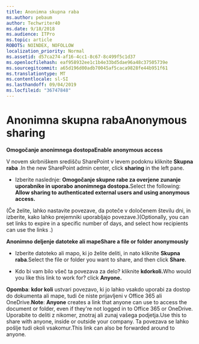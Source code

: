 ```yaml
---
title: Anonimna skupna raba
ms.author: pebaum
author: Techwriter40
ms.date: 9/18/2018
ms.audience: ITPro
ms.topic: article
ROBOTS: NOINDEX, NOFOLLOW
localization_priority: Normal
ms.assetid: d57ca274-af16-4cc1-8c67-8c499f5c1d37
ms.openlocfilehash: eaf958932ee1c1b4e33bd5dae96a48c37505739e
ms.sourcegitcommit: a65d196d00adb70045af5caca9828fe44b951f61
ms.translationtype: MT
ms.contentlocale: sl-SI
ms.lasthandoff: 09/04/2019
ms.locfileid: "36747848"
---
```

# <a name="anonymous-sharing"></a><span data-ttu-id="05409-102">Anonimna skupna raba</span><span class="sxs-lookup"><span data-stu-id="05409-102">Anonymous sharing</span></span>

 <span data-ttu-id="05409-103">**Omogočanje anonimnega dostopa**</span><span class="sxs-lookup"><span data-stu-id="05409-103">**Enable anonymous access**</span></span>
  
<span data-ttu-id="05409-104">V novem skrbniškem središču SharePoint v levem podoknu kliknite **Skupna raba** .</span><span class="sxs-lookup"><span data-stu-id="05409-104">In the new SharePoint admin center, click **sharing** in the left pane.</span></span> 
  
- <span data-ttu-id="05409-105">Izberite naslednje: **Omogočanje skupne rabe za overjene zunanje uporabnike in uporabo anonimnega dostopa.**</span><span class="sxs-lookup"><span data-stu-id="05409-105">Select the following: **Allow sharing to authenticated external users and using anonymous access.**</span></span>
  
<span data-ttu-id="05409-106">(Če želite, lahko nastavite povezave, da poteče v določenem številu dni, in izberite, kako lahko prejemniki uporabljajo povezave.)</span><span class="sxs-lookup"><span data-stu-id="05409-106">(Optionally, you can set links to expire in a specific number of days, and select how recipients can use the links .)</span></span>
    
 <span data-ttu-id="05409-107">**Anonimno deljenje datoteke ali mape**</span><span class="sxs-lookup"><span data-stu-id="05409-107">**Share a file or folder anonymously**</span></span>
  
- <span data-ttu-id="05409-108">Izberite datoteko ali mapo, ki jo želite deliti, in nato kliknite **Skupna raba**.</span><span class="sxs-lookup"><span data-stu-id="05409-108">Select the file or folder you want to share, and then click **Share**.</span></span> 
    
- <span data-ttu-id="05409-109">Kdo bi vam bilo všeč ta povezava za delo? kliknite **kdorkoli.**</span><span class="sxs-lookup"><span data-stu-id="05409-109">Who would you like this link to work for? click **Anyone.**</span></span>
  
 <span data-ttu-id="05409-110">**Opomba**: **kdor koli** ustvari povezavo, ki jo lahko vsakdo uporabi za dostop do dokumenta ali mape, tudi če niste prijavljeni v Office 365 ali OneDrive.</span><span class="sxs-lookup"><span data-stu-id="05409-110">**Note**: **Anyone** creates a link that anyone can use to access the document or folder, even if they're not logged in to Office 365 or OneDrive.</span></span> <span data-ttu-id="05409-111">Uporabite to deliti z nikomer, znotraj ali zunaj vašega podjetja.</span><span class="sxs-lookup"><span data-stu-id="05409-111">Use this to share with anyone, inside or outside your company.</span></span> <span data-ttu-id="05409-112">Ta povezava se lahko pošlje tudi okoli vsakomur.</span><span class="sxs-lookup"><span data-stu-id="05409-112">This link can also be forwarded around to anyone.</span></span> 
    

